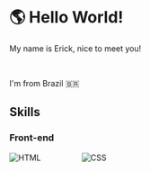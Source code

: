 # 🌎 Hello World!

My name is Erick, nice to meet you!

<br />

I'm from Brazil 🇧🇷

## Skills

### Front-end
<div style="display: grid; grid-template-columns: repeat(4, 1fr); gap: 10px;">
  <img src="https://img.shields.io/badge/HTML-E34F26?logo=html5&logoColor=white" alt="HTML"/>
  <img src="https://img.shields.io/badge/CSS3-1572B6?logo=css3&logoColor=white" alt="CSS"/>

